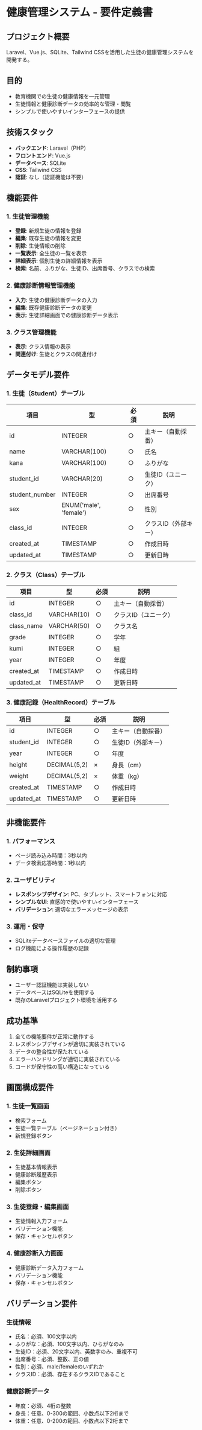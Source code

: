 # 健康管理システム - 要件定義書

## プロジェクト概要
Laravel、Vue.js、SQLite、Tailwind CSSを活用した生徒の健康管理システムを開発する。

## 目的
- 教育機関での生徒の健康情報を一元管理
- 生徒情報と健康診断データの効率的な管理・閲覧
- シンプルで使いやすいインターフェースの提供

## 技術スタック
- **バックエンド**: Laravel（PHP）
- **フロントエンド**: Vue.js
- **データベース**: SQLite
- **CSS**: Tailwind CSS
- **認証**: なし（認証機能は不要）

## 機能要件

### 1. 生徒管理機能
- **登録**: 新規生徒の情報を登録
- **編集**: 既存生徒の情報を変更
- **削除**: 生徒情報の削除
- **一覧表示**: 全生徒の一覧を表示
- **詳細表示**: 個別生徒の詳細情報を表示
- **検索**: 名前、ふりがな、生徒ID、出席番号、クラスでの検索

### 2. 健康診断情報管理機能
- **入力**: 生徒の健康診断データの入力
- **編集**: 既存健康診断データの変更
- **表示**: 生徒詳細画面での健康診断データ表示

### 3. クラス管理機能
- **表示**: クラス情報の表示
- **関連付け**: 生徒とクラスの関連付け

## データモデル要件

### 1. 生徒（Student）テーブル
| 項目 | 型 | 必須 | 説明 |
|------|-----|------|------|
| id | INTEGER | ○ | 主キー（自動採番）|
| name | VARCHAR(100) | ○ | 氏名 |
| kana | VARCHAR(100) | ○ | ふりがな |
| student_id | VARCHAR(20) | ○ | 生徒ID（ユニーク）|
| student_number | INTEGER | ○ | 出席番号 |
| sex | ENUM('male', 'female') | ○ | 性別 |
| class_id | INTEGER | ○ | クラスID（外部キー）|
| created_at | TIMESTAMP | ○ | 作成日時 |
| updated_at | TIMESTAMP | ○ | 更新日時 |

### 2. クラス（Class）テーブル
| 項目 | 型 | 必須 | 説明 |
|------|-----|------|------|
| id | INTEGER | ○ | 主キー（自動採番）|
| class_id | VARCHAR(10) | ○ | クラスID（ユニーク）|
| class_name | VARCHAR(50) | ○ | クラス名 |
| grade | INTEGER | ○ | 学年 |
| kumi | INTEGER | ○ | 組 |
| year | INTEGER | ○ | 年度 |
| created_at | TIMESTAMP | ○ | 作成日時 |
| updated_at | TIMESTAMP | ○ | 更新日時 |

### 3. 健康記録（HealthRecord）テーブル
| 項目 | 型 | 必須 | 説明 |
|------|-----|------|------|
| id | INTEGER | ○ | 主キー（自動採番）|
| student_id | INTEGER | ○ | 生徒ID（外部キー）|
| year | INTEGER | ○ | 年度 |
| height | DECIMAL(5,2) | × | 身長（cm）|
| weight | DECIMAL(5,2) | × | 体重（kg）|
| created_at | TIMESTAMP | ○ | 作成日時 |
| updated_at | TIMESTAMP | ○ | 更新日時 |

## 非機能要件

### 1. パフォーマンス
- ページ読み込み時間：3秒以内
- データ検索応答時間：1秒以内

### 2. ユーザビリティ
- **レスポンシブデザイン**: PC、タブレット、スマートフォンに対応
- **シンプルなUI**: 直感的で使いやすいインターフェース
- **バリデーション**: 適切なエラーメッセージの表示

### 3. 運用・保守
- SQLiteデータベースファイルの適切な管理
- ログ機能による操作履歴の記録

## 制約事項
- ユーザー認証機能は実装しない
- データベースはSQLiteを使用する
- 既存のLaravelプロジェクト環境を活用する

## 成功基準
1. 全ての機能要件が正常に動作する
2. レスポンシブデザインが適切に実装されている
3. データの整合性が保たれている
4. エラーハンドリングが適切に実装されている
5. コードが保守性の高い構造になっている

## 画面構成要件

### 1. 生徒一覧画面
- 検索フォーム
- 生徒一覧テーブル（ページネーション付き）
- 新規登録ボタン

### 2. 生徒詳細画面
- 生徒基本情報表示
- 健康診断履歴表示
- 編集ボタン
- 削除ボタン

### 3. 生徒登録・編集画面
- 生徒情報入力フォーム
- バリデーション機能
- 保存・キャンセルボタン

### 4. 健康診断入力画面
- 健康診断データ入力フォーム
- バリデーション機能
- 保存・キャンセルボタン

## バリデーション要件

### 生徒情報
- 氏名：必須、100文字以内
- ふりがな：必須、100文字以内、ひらがなのみ
- 生徒ID：必須、20文字以内、英数字のみ、重複不可
- 出席番号：必須、整数、正の値
- 性別：必須、male/femaleのいずれか
- クラスID：必須、存在するクラスIDであること

### 健康診断データ
- 年度：必須、4桁の整数
- 身長：任意、0-300の範囲、小数点以下2桁まで
- 体重：任意、0-200の範囲、小数点以下2桁まで